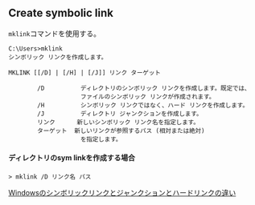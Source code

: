 ## Create symbolic link

`mklink`コマンドを使用する。

```
C:\Users>mklink
シンボリック リンクを作成します。

MKLINK [[/D] | [/H] | [/J]] リンク ターゲット

        /D          ディレクトリのシンボリック リンクを作成します。既定では、
                    ファイルのシンボリック リンクが作成されます。
        /H          シンボリック リンクではなく、ハード リンクを作成します。
        /J          ディレクトリ ジャンクションを作成します。
        リンク      新しいシンボリック リンク名を指定します。
        ターゲット  新しいリンクが参照するパス (相対または絶対)
                    を指定します。
```

#### ディレクトリのsym linkを作成する場合

```
> mklink /D リンク名 パス
```

[Windowsのシンボリックリンクとジャンクションとハードリンクの違い](http://www.atmarkit.co.jp/ait/articles/1306/07/news111.html)
